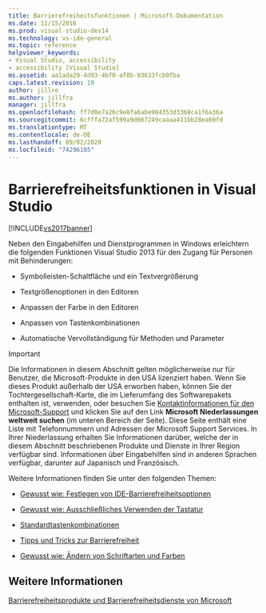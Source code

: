 ```yaml
---
title: Barrierefreiheitsfunktionen | Microsoft-Dokumentation
ms.date: 11/15/2016
ms.prod: visual-studio-dev14
ms.technology: vs-ide-general
ms.topic: reference
helpviewer_keywords:
- Visual Studio, accessibility
- accessibility [Visual Studio]
ms.assetid: aa1ada29-4d93-4bf0-af8b-03633fcb0fba
caps.latest.revision: 19
author: jillre
ms.author: jillfra
manager: jillfra
ms.openlocfilehash: ff7d0e7a26c9e8fa6abe984353d3368ca1f6a36a
ms.sourcegitcommit: 6cfffa72af599a9d667249caaaa411bb28ea69fd
ms.translationtype: MT
ms.contentlocale: de-DE
ms.lasthandoff: 09/02/2020
ms.locfileid: "74296105"
---
```

# <a name="accessibility-features-of-visual-studio"></a>Barrierefreiheitsfunktionen in Visual Studio
[!INCLUDE[vs2017banner](../../includes/vs2017banner.md)]

Neben den Eingabehilfen und Dienstprogrammen in Windows erleichtern die folgenden Funktionen Visual Studio 2013 für den Zugang für Personen mit Behinderungen:

- Symbolleisten-Schaltfläche und ein Textvergrößerung

- Textgrößenoptionen in den Editoren

- Anpassen der Farbe in den Editoren

- Anpassen von Tastenkombinationen

- Automatische Vervollständigung für Methoden und Parameter

> [!IMPORTANT]
> Die Informationen in diesem Abschnitt gelten möglicherweise nur für Benutzer, die Microsoft-Produkte in den USA lizenziert haben. Wenn Sie dieses Produkt außerhalb der USA erworben haben, können Sie der Tochtergesellschaft-Karte, die im Lieferumfang des Softwarepakets enthalten ist, verwenden, oder besuchen Sie [Kontaktinformationen für den Microsoft-Support](https://support.microsoft.com/contactus/) und klicken Sie auf den Link **Microsoft Niederlassungen weltweit suchen** (im unteren Bereich der Seite). Diese Seite enthält eine Liste mit Telefonnummern und Adressen der Microsoft Support Services. In Ihrer Niederlassung erhalten Sie Informationen darüber, welche der in diesem Abschnitt beschriebenen Produkte und Dienste in Ihrer Region verfügbar sind. Informationen über Eingabehilfen sind in anderen Sprachen verfügbar, darunter auf Japanisch und Französisch.

 Weitere Informationen finden Sie unter den folgenden Themen:

- [Gewusst wie: Festlegen von IDE-Barrierefreiheitsoptionen](../../ide/reference/how-to-set-ide-accessibility-options.md)

- [Gewusst wie: Ausschließliches Verwenden der Tastatur](../../ide/reference/how-to-use-the-keyboard-exclusively.md)

- [Standardtastenkombinationen](../../ide/default-keyboard-shortcuts-in-visual-studio.md)

- [Tipps und Tricks zur Barrierefreiheit](../../ide/reference/accessibility-tips-and-tricks.md)

- [Gewusst wie: Ändern von Schriftarten und Farben](../../ide/how-to-change-fonts-and-colors-in-visual-studio.md)

## <a name="see-also"></a>Weitere Informationen
 [Barrierefreiheitsprodukte und Barrierefreiheitsdienste von Microsoft](../../ide/reference/accessibility-products-and-services-from-microsoft.md)
